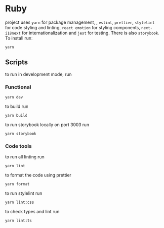 # Ruby

project uses `yarn` for package management, , `eslint`, `prettier`, `stylelint` for code styling and
linting, `react emotion` for styling components, `next-i18next` for internationalization and `jest` for testing. There
is also `storybook`. To install run:

```
yarn
```

## Scripts

to run in development mode, run

### Functional

```
yarn dev
```

to build run

```
yarn build
```

to run storybook locally on port 3003 run

```
yarn storybook
```

### Code tools

to run all linting run

```
yarn lint
```

to format the code using prettier

```
yarn format
```

to run stylelint run

```
yarn lint:css
```

to check types and lint run

```
yarn lint:ts
```
